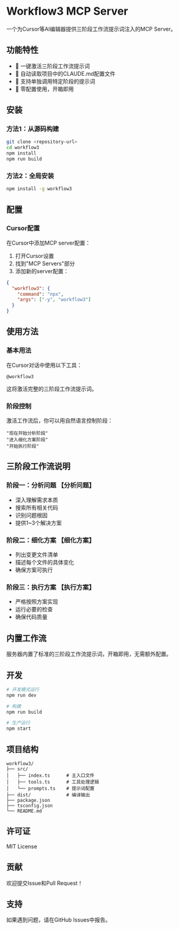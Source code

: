 # Workflow3 MCP Server

一个为Cursor等AI编辑器提供三阶段工作流提示词注入的MCP Server。

## 功能特性

- 🚀 一键激活三阶段工作流提示词
- 📝 自动读取项目中的CLAUDE.md配置文件
- 🎯 支持单独调用特定阶段的提示词
- 🔧 零配置使用，开箱即用

## 安装

### 方法1：从源码构建

```bash
git clone <repository-url>
cd workflow3
npm install
npm run build
```

### 方法2：全局安装

```bash
npm install -g workflow3
```

## 配置

### Cursor配置

在Cursor中添加MCP server配置：

1. 打开Cursor设置
2. 找到"MCP Servers"部分
3. 添加新的server配置：

```json
{
  "workflow3": {
    "command": "npx",
    "args": ["-y", "workflow3"]
  }
}
```

## 使用方法

### 基本用法

在Cursor对话中使用以下工具：

```
@workflow3
```

这将激活完整的三阶段工作流提示词。

### 阶段控制

激活工作流后，你可以用自然语言控制阶段：

```
"现在开始分析阶段"
"进入细化方案阶段" 
"开始执行阶段"
```

## 三阶段工作流说明

### 阶段一：分析问题 【分析问题】
- 深入理解需求本质
- 搜索所有相关代码
- 识别问题根因
- 提供1~3个解决方案

### 阶段二：细化方案 【细化方案】
- 列出变更文件清单
- 描述每个文件的具体变化
- 确保方案可执行

### 阶段三：执行方案 【执行方案】
- 严格按照方案实现
- 运行必要的检查
- 确保代码质量

## 内置工作流

服务器内置了标准的三阶段工作流提示词，开箱即用，无需额外配置。

## 开发

```bash
# 开发模式运行
npm run dev

# 构建
npm run build

# 生产运行
npm start
```

## 项目结构

```
workflow3/
├── src/
│   ├── index.ts      # 主入口文件
│   ├── tools.ts      # 工具处理逻辑
│   └── prompts.ts    # 提示词配置
├── dist/             # 编译输出
├── package.json
├── tsconfig.json
└── README.md
```

## 许可证

MIT License

## 贡献

欢迎提交Issue和Pull Request！

## 支持

如果遇到问题，请在GitHub Issues中报告。